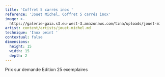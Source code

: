 ```yaml
---
title: 'Coffret 5 carrés inox '
reference: 'Jouet Michel, Coffret 5 carrés inox'
image: >-
  https://galerie-gaia.s3.eu-west-3.amazonaws.com/tina/uploads/jouet-michel/galerie-gaia-joeut-michel-serie-5-carres-inox-2003-003.jpg
artist: content/artists/jouet-michel.md
technique: 'Inox peint '
contextual: false
dimensions:
  height: 15
  width: 15
  depth: 2
---
```


Prix sur demande Edition 25 exemplaires
